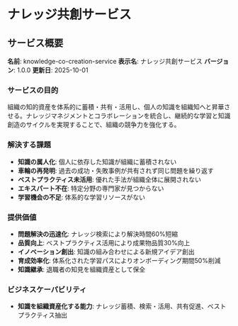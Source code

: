 # ナレッジ共創サービス

## サービス概要
**名前**: knowledge-co-creation-service
**表示名**: ナレッジ共創サービス
**バージョン**: 1.0.0
**更新日**: 2025-10-01

### サービスの目的
組織の知的資産を体系的に蓄積・共有・活用し、個人の知識を組織知へと昇華させる。ナレッジマネジメントとコラボレーションを統合し、継続的な学習と知識創造のサイクルを実現することで、組織の競争力を強化する。

### 解決する課題
- **知識の属人化**: 個人に依存した知識が組織に蓄積されない
- **車輪の再発明**: 過去の成功・失敗事例が共有されず同じ問題を繰り返す
- **ベストプラクティス未活用**: 優れた手法が組織全体に展開されない
- **エキスパート不在**: 特定分野の専門家が見つからない
- **学習機会の不足**: 体系的な学習リソースがない

### 提供価値
- **問題解決の迅速化**: ナレッジ検索により解決時間60%短縮
- **品質向上**: ベストプラクティス活用により成果物品質30%向上
- **イノベーション創出**: 知識の組み合わせによる新規アイデア創出
- **育成効率化**: 体系化された学習パスによりオンボーディング期間50%削減
- **知識継承**: 退職者の知見を組織資産として保全

### ビジネスケーパビリティ
- **知識を組織資産化する能力**: ナレッジ蓄積、検索・活用、共有促進、ベストプラクティス抽出
